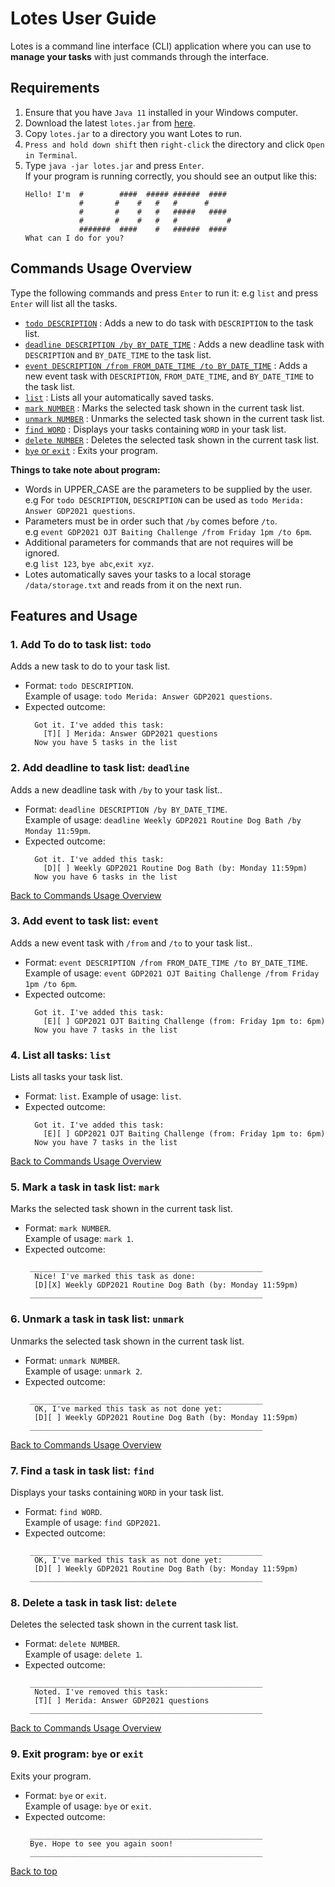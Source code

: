 # Lotes User Guide

Lotes is a command line interface (CLI) application where you can use to **manage your tasks** with just commands through the interface.

## Requirements
1. Ensure that you have `Java 11` installed in your Windows computer.
2. Download the latest `lotes.jar` from [here](https://github.com/e0958902/ip/releases).
3. Copy `lotes.jar` to a directory you want Lotes to run.
4. `Press and hold down shift` then `right-click` the directory and click `Open in Terminal`.
5. Type `java -jar lotes.jar` and press `Enter`.<br>
   If your program is running correctly, you should see an output like this:
   ```
   Hello! I'm  #        ####  ##### ######  ####
               #       #    #   #   #      #
               #       #    #   #   #####   ####
               #       #    #   #   #           #
               #######  ####    #   ######  ####
   What can I do for you?
   ```

## Commands Usage Overview
Type the following commands and press `Enter` to run it:
e.g `list` and press `Enter` will list all the tasks.<br>

* [`todo DESCRIPTION`](#1-add-to-do-to-task-list-todo) : Adds a new to do task with `DESCRIPTION` to the task list.
* [`deadline DESCRIPTION /by BY_DATE_TIME`](#2-add-deadline-to-task-list-deadline) : Adds a new deadline task with `DESCRIPTION` and `BY_DATE_TIME` to the task list.
* [`event DESCRIPTION /from FROM_DATE_TIME /to BY_DATE_TIME`](#3-add-event-to-task-list-event) : Adds a new event task with `DESCRIPTION`, `FROM_DATE_TIME`, and `BY_DATE_TIME` to the task list.
* [`list`](#4-list-all-tasks-list) : Lists all your automatically saved tasks.
* [`mark NUMBER`](#5-mark-a-task-in-task-list-mark) :  Marks the selected task shown in the current task list.
* [`unmark NUMBER`](#6-unmark-a-task-in-task-list-unmark) : Unmarks the selected task shown in the current task list.
* [`find WORD`](#7-find-a-task-in-task-list-find) : Displays your tasks containing `WORD` in your task list.
* [`delete NUMBER`](#8-delete-a-task-in-task-list-delete) : Deletes the selected task shown in the current task list.
* [`bye` or `exit`](#9-exit-program-bye-or-exit) : Exits your program.

**Things to take note about program:**
* Words in UPPER_CASE are the parameters to be supplied by the user.<br>
  e.g For `todo DESCRIPTION`, `DESCRIPTION` can be used as `todo Merida: Answer GDP2021 questions`.
* Parameters must be in order such that `/by` comes before `/to`.<br>
  e.g `event GDP2021 OJT Baiting Challenge /from Friday 1pm /to 6pm`.
* Additional parameters for commands that are not requires will be ignored.<br>
  e.g `list 123`, `bye abc`,`exit xyz`.
* Lotes automatically saves your tasks to a local storage `/data/storage.txt` and reads from it on the next run.

## Features and Usage

### 1. Add To do to task list: `todo`
Adds a new task to do to your task list.<br>
* Format: `todo DESCRIPTION`.<br>
  Example of usage: `todo Merida: Answer GDP2021 questions`.<br>
* Expected outcome:
   ```
     Got it. I've added this task: 
       [T][ ] Merida: Answer GDP2021 questions
     Now you have 5 tasks in the list
   ```

### 2. Add deadline to task list: `deadline`
Adds a new deadline task with `/by` to your task list..<br>
* Format: `deadline DESCRIPTION /by BY_DATE_TIME`.<br>
  Example of usage: `deadline Weekly GDP2021 Routine Dog Bath /by Monday 11:59pm`.<br>
* Expected outcome:
   ```
     Got it. I've added this task: 
       [D][ ] Weekly GDP2021 Routine Dog Bath (by: Monday 11:59pm)
     Now you have 6 tasks in the list
   ```

[Back to Commands Usage Overview](#commands-usage-overview)

### 3. Add event to task list: `event`
Adds a new event task with `/from` and `/to` to your task list..<br>
* Format: `event DESCRIPTION /from FROM_DATE_TIME /to BY_DATE_TIME`.<br>
  Example of usage: `event GDP2021 OJT Baiting Challenge /from Friday 1pm /to 6pm`.<br>
* Expected outcome:
   ```
     Got it. I've added this task: 
       [E][ ] GDP2021 OJT Baiting Challenge (from: Friday 1pm to: 6pm)
     Now you have 7 tasks in the list
   ```

### 4. List all tasks: `list`
Lists all tasks your task list.
* Format: `list`.
  Example of usage: `list`.
* Expected outcome:
   ```
     Got it. I've added this task: 
       [E][ ] GDP2021 OJT Baiting Challenge (from: Friday 1pm to: 6pm)
     Now you have 7 tasks in the list
   ```

[Back to Commands Usage Overview](#commands-usage-overview)

### 5. Mark a task in task list: `mark`
Marks the selected task shown in the current task list.<br>
* Format: `mark NUMBER`.<br>
  Example of usage: `mark 1`.<br>
* Expected outcome:
   ```
    ____________________________________________________
     Nice! I've marked this task as done:
     [D][X] Weekly GDP2021 Routine Dog Bath (by: Monday 11:59pm)
    ____________________________________________________
   ```

### 6. Unmark a task in task list: `unmark`
Unmarks the selected task shown in the current task list.<br>
* Format: `unmark NUMBER`.<br>
  Example of usage: `unmark 2`.<br>
* Expected outcome:
   ```
    ____________________________________________________
     OK, I've marked this task as not done yet:
     [D][ ] Weekly GDP2021 Routine Dog Bath (by: Monday 11:59pm)
    ____________________________________________________
   ```

[Back to Commands Usage Overview](#commands-usage-overview)

### 7. Find a task in task list: `find`
Displays your tasks containing `WORD` in your task list.<br>
* Format: `find WORD`.<br>
  Example of usage: `find GDP2021`.<br>
* Expected outcome:
   ```
    ____________________________________________________
     OK, I've marked this task as not done yet:
     [D][ ] Weekly GDP2021 Routine Dog Bath (by: Monday 11:59pm)
    ____________________________________________________
   ```

### 8. Delete a task in task list: `delete`
Deletes the selected task shown in the current task list.<br>
* Format: `delete NUMBER`.<br>
  Example of usage: `delete 1`.<br>
* Expected outcome:
   ```
    ____________________________________________________
     Noted. I've removed this task:
     [T][ ] Merida: Answer GDP2021 questions
    ____________________________________________________
   ```

[Back to Commands Usage Overview](#commands-usage-overview)

### 9. Exit program: `bye` or `exit`
Exits your program.<br>
* Format: `bye` or `exit`.<br>
  Example of usage: `bye` or `exit`.<br>
* Expected outcome:
   ```
    ____________________________________________________
    Bye. Hope to see you again soon!
    ____________________________________________________
   ```

[Back to top](#lotes-user-guide)